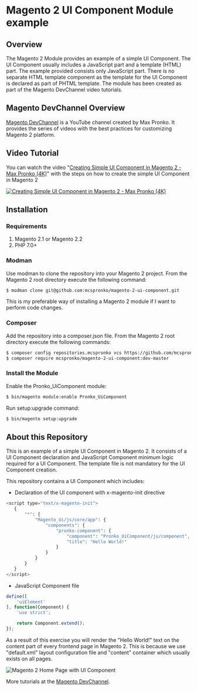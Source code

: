 # Magento 2 UI Component Module example

## Overview
The Magento 2 Module provides an example of a simple UI Component. The UI Component usually includes a JavaScript part and a template (HTML) part. The example provided consists only JavaScript part. There is no separate HTML template component as the template for the UI Component is declared as part of PHTML template. The module has been created as part of the Magento DevChannel video tutorials.

## Magento DevChannel Overview
[Magento DevChannel](https://www.youtube.com/maxpronko) is a YouTube channel created by Max Pronko. It provides the series of videos with the best practices for customizing Magento 2 platform.

## Video Tutorial
You can watch the video "[Creating Simple UI Component in Magento 2 - Max Pronko (4K)](https://www.youtube.com/watch?v=3S0bA87p_gI)" with the steps on how to create the simple UI Component in Magento 2

[![Creating Simple UI Component in Magento 2 - Max Pronko (4K)](https://img.youtube.com/vi/3S0bA87p_gI/0.jpg)](https://www.youtube.com/watch?v=3S0bA87p_gI)

## Installation

### Requirements
1. Magento 2.1 or Magento 2.2
2. PHP 7.0+

### Modman
Use modman to clone the repository into your Magento 2 project. From the Magento 2 root directory execute the following command:
```bash
$ modman clone git@github.com:mcspronko/magento-2-ui-component.git
```

This is my preferable way of installing a Magento 2 module if I want to perform code changes.

### Composer
Add the repository into a composer.json file. From the Magento 2 root directory execute the following commands:
```bash
$ composer config repositories.mcspronko vcs https://github.com/mcspronko/magento-2-ui-component
$ composer require mcspronko/magento-2-ui-component:dev-master
```
### Install the Module
Enable the Pronko_UiComponent module:
```bash
$ bin/magento module:enable Pronko_UiComponent
```

Run setup:upgrade command:
```bash
$ bin/magento setup:upgrade
```

## About this Repository
This is an example of a simple UI Component in Magento 2. It consists of a UI Component declaration and JavaScript Component minimum logic required for a UI Component. The template file is not mandatory for the UI Component creation.

This repository contains a UI Component which includes:
* Declaration of the UI component with x-magento-init directive

```php
<script type="text/x-magento-init">
   {
       "*": {
           "Magento_Ui/js/core/app": {
               "components": {
                   "pronko-component": {
                       "component": "Pronko_UiComponent/js/component",
                       "title": "Hello World!"
                   }
               }
           }
       }
   }
</script>
```

* JavaScript Component file
```javascript
define([
    'uiElement'
], function(Component) {
    'use strict';

    return Component.extend();
});
```

As a result of this exercise you will render the "Hello World!" text on the content part of every frontend page in Magento 2. This is because we use "default.xml" layout configuration file and "content" container which usually exists on all pages. 

![Magento 2 Home Page with UI Component](https://github.com/mcspronko/magento-2-ui-component/blob/master/docs/simple-ui-component-magento-devchannel.png)

More tutorials at the [Magento DevChannel](https://www.youtube.com/maxpronko).
